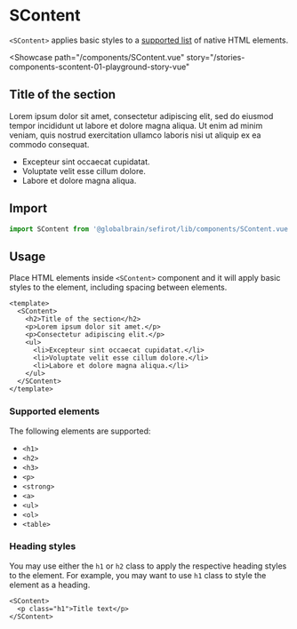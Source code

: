 <script setup lang="ts">
import SContent from 'sefirot/components/SContent.vue'
</script>

# SContent

`<SContent>` applies basic styles to a [supported list](#supported-elements) of native HTML elements.

<Showcase
  path="/components/SContent.vue"
  story="/stories-components-scontent-01-playground-story-vue"
>
  <SContent>
    <h2>Title of the section</h2>
    <p>Lorem ipsum dolor sit amet, consectetur adipiscing elit, sed do eiusmod tempor incididunt ut labore et dolore magna aliqua. Ut enim ad minim veniam, quis nostrud exercitation ullamco laboris nisi ut aliquip ex ea commodo consequat.</p>
    <ul>
      <li>Excepteur sint occaecat cupidatat.</li>
      <li>Voluptate velit esse cillum dolore.</li>
      <li>Labore et dolore magna aliqua.</li>
    </ul>
  </SContent>
</Showcase>

## Import

```ts
import SContent from '@globalbrain/sefirot/lib/components/SContent.vue'
```

## Usage

Place HTML elements inside `<SContent>` component and it will apply basic styles to the element, including spacing between elements.

```vue-html
<template>
  <SContent>
    <h2>Title of the section</h2>
    <p>Lorem ipsum dolor sit amet.</p>
    <p>Consectetur adipiscing elit.</p>
    <ul>
      <li>Excepteur sint occaecat cupidatat.</li>
      <li>Voluptate velit esse cillum dolore.</li>
      <li>Labore et dolore magna aliqua.</li>
    </ul>
  </SContent>
</template>
```

### Supported elements

The following elements are supported:

- `<h1>`
- `<h2>`
- `<h3>`
- `<p>`
- `<strong>`
- `<a>`
- `<ul>`
- `<ol>`
- `<table>`

### Heading styles

You may use either the `h1` or `h2` class to apply the respective heading styles to the element. For example, you may want to use `h1` class to style the element as a heading.

```vue-html
<SContent>
  <p class="h1">Title text</p>
</SContent>
```
